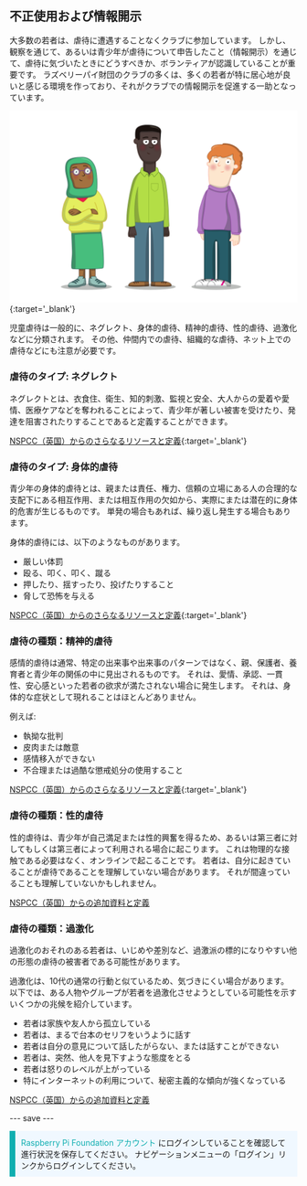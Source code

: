 ## 不正使用および情報開示

大多数の若者は、虐待に遭遇することなくクラブに参加しています。 しかし、観察を通じて、あるいは青少年が虐待について申告したこと（情報開示）を通じて、虐待に気づいたときにどうすべきか、ボランティアが認識していることが重要です。 ラズベリーパイ財団のクラブの多くは、多くの若者が特に居心地が良いと感じる環境を作っており、それがクラブでの情報開示を促進する一助となっています。

![3名の若者が立っている。](images/7-Diverse-Mix.png){:target='_blank'}

児童虐待は一般的に、ネグレクト、身体的虐待、精神的虐待、性的虐待、過激化などに分類されます。 その他、仲間内での虐待、組織的な虐待、ネット上での虐待などにも注意が必要です。

### 虐待のタイプ: ネグレクト

ネグレクトとは、衣食住、衛生、知的刺激、監視と安全、大人からの愛着や愛情、医療ケアなどを奪われることによって、青少年が著しい被害を受けたり、発達を阻害されたりすることであると定義することができます。

[NSPCC（英国）からのさらなるリソースと定義](https://www.nspcc.org.uk/what-is-child-abuse/types-of-abuse/neglect/){:target='_blank'}

### 虐待のタイプ: 身体的虐待

青少年の身体的虐待とは、親または責任、権力、信頼の立場にある人の合理的な支配下にある相互作用、または相互作用の欠如から、実際にまたは潜在的に身体的危害が生じるものです。 単発の場合もあれば、繰り返し発生する場合もあります。

身体的虐待には、以下のようなものがあります。

* 厳しい体罰
* 殴る、叩く、叩く、蹴る
* 押したり、揺すったり、投げたりすること
* 脅して恐怖を与える

[NSPCC（英国）からのさらなるリソースと定義](https://www.nspcc.org.uk/what-is-child-abuse/types-of-abuse/physical-abuse/){:target='_blank'}

### 虐待の種類：精神的虐待

感情的虐待は通常、特定の出来事や出来事のパターンではなく、親、保護者、養育者と青少年の関係の中に見出されるものです。 それは、愛情、承認、一貫性、安心感といった若者の欲求が満たされない場合に発生します。 それは、身体的な症状として現れることはほとんどありません。

例えば:

* 執拗な批判
* 皮肉または敵意
* 感情移入ができない
* 不合理または過酷な懲戒処分の使用すること

[NSPCC（英国）からのさらなるリソースと定義](https://www.nspcc.org.uk/what-is-child-abuse/types-of-abuse/emotional-abuse/){:target='_blank'}

### 虐待の種類：性的虐待

性的虐待は、青少年が自己満足または性的興奮を得るため、あるいは第三者に対してもしくは第三者によって利用される場合に起こります。 これは物理的な接触である必要はなく、オンラインで起こることです。 若者は、自分に起きていることが虐待であることを理解していない場合があります。 それが間違っていることも理解していないかもしれません。

[NSPCC（英国）からの追加資料と定義](https://www.nspcc.org.uk/what-is-child-abuse/types-of-abuse/child-sexual-abuse/)

### 虐待の種類：過激化

過激化のおそれのある若者は、いじめや差別など、過激派の標的になりやすい他の形態の虐待の被害者である可能性があります。

過激化は、10代の通常の行動と似ているため、気づきにくい場合があります。 以下では、ある人物やグループが若者を過激化させようとしている可能性を示すいくつかの兆候を紹介しています。

- 若者は家族や友人から孤立している
- 若者は、まるで台本のセリフをいうように話す
- 若者は自分の意見について話したがらない、または話すことができない
- 若者は、突然、他人を見下すような態度をとる
- 若者は怒りのレベルが上がっている
- 特にインターネットの利用について、秘密主義的な傾向が強くなっている

[NSPCC（英国）からの追加資料と定義](https://www.nspcc.org.uk/keeping-children-safe/reporting-abuse/dedicated-helplines/protecting-children-from-radicalisation/)

--- save ---

<p style="border-left: solid; border-width:10px; border-color: #0faeb0; background-color: aliceblue; padding: 10px;">
<span style="color: #0faeb0">Raspberry Pi Foundation アカウント</span> にログインしていることを確認して進行状況を保存してください。 ナビゲーションメニューの「ログイン」リンクからログインしてください。
</p>
